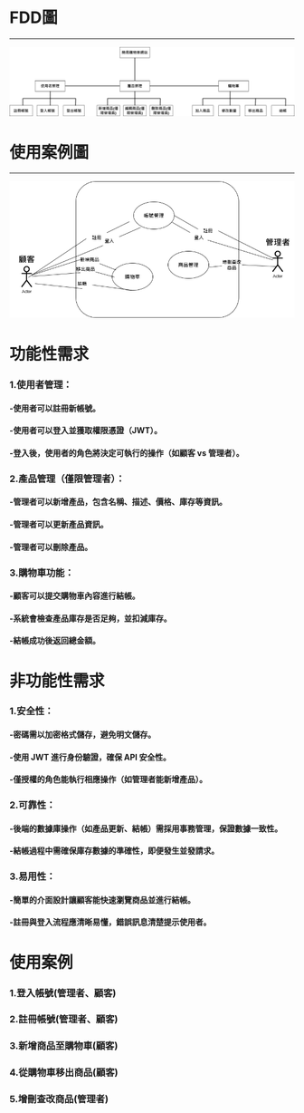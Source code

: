 # FDD圖
***
![GITHUB](https://github.com/hyu325/sys_group_12/blob/main/imgs/fdd.png "FDD")

# 使用案例圖
***
![GITHUB](https://github.com/hyu325/sys_group_12/blob/main/imgs/usage.png "USAGE")

# 功能性需求 
### 1.使用者管理：
#### -使用者可以註冊新帳號。
#### -使用者可以登入並獲取權限憑證（JWT）。
#### -登入後，使用者的角色將決定可執行的操作（如顧客 vs 管理者）。
### 2.產品管理（僅限管理者）：
#### -管理者可以新增產品，包含名稱、描述、價格、庫存等資訊。
#### -管理者可以更新產品資訊。
#### -管理者可以刪除產品。

### 3.購物車功能：
#### -顧客可以提交購物車內容進行結帳。
#### -系統會檢查產品庫存是否足夠，並扣減庫存。
#### -結帳成功後返回總金額。

# 非功能性需求
### 1.安全性：
#### -密碼需以加密格式儲存，避免明文儲存。
#### -使用 JWT 進行身份驗證，確保 API 安全性。
#### -僅授權的角色能執行相應操作（如管理者能新增產品）。

### 2.可靠性：
#### -後端的數據庫操作（如產品更新、結帳）需採用事務管理，保證數據一致性。
#### -結帳過程中需確保庫存數據的準確性，即便發生並發請求。

### 3.易用性：
#### -簡單的介面設計讓顧客能快速瀏覽商品並進行結帳。
#### -註冊與登入流程應清晰易懂，錯誤訊息清楚提示使用者。

# 使用案例
### 1.登入帳號(管理者、顧客)
### 2.註冊帳號(管理者、顧客)
### 3.新增商品至購物車(顧客)
### 4.從購物車移出商品(顧客)
### 5.增刪查改商品(管理者)
